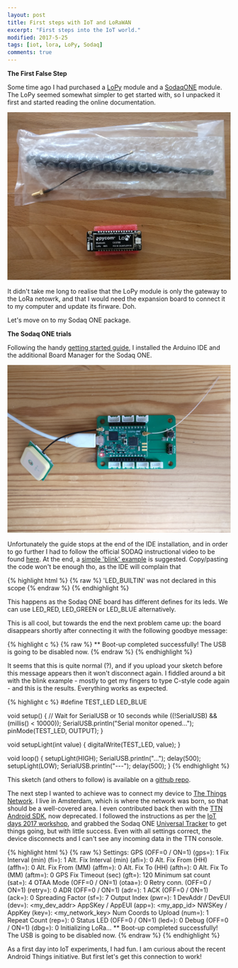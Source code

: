 ```yaml
---
layout: post
title: First steps with IoT and LoRaWAN
excerpt: "First steps into the IoT world."
modified: 2017-5-25
tags: [iot, lora, LoPy, Sodaq]
comments: true
---
```


**The First False Step**

Some time ago I had purchased a [LoPy](https://www.pycom.io/product/lopy/) module and a [SodaqONE](http://sodaq.com) module. The LoPy seemed somewhat simpler to get started with, so I unpacked it first and started reading the online documentation.

![The unpacked LoPy](/images/2015-07-29-lopy.jpg)

It didn't take me long to realise that the LoPy module is only the gateway to the LoRa netowrk, and that I would need the expansion board to connect it to my computer and update its firware. Doh.

Let's move on to my Sodaq ONE package.

**The Sodaq ONE trials**

Following the handy [getting started guide](http://support.sodaq.com/sodaq-one/sodaq-one/), I installed the Arduino IDE and the additional Board Manager for the Sodaq ONE. 

![The unpacked LoPy](/images/2015-07-29-sodaq.jpg)

Unfortunately the guide stops at the end of the IDE installation, and in order to go further I had to follow the official SODAQ instructional video to be found [here](https://www.youtube.com/watch?v=G3OovUzntz0).
At the end, a [simple 'blink' example](https://github.com/GabrielNotman/AutonomoTesting/blob/master/Pin%20IO/blink/blink.ino) is suggested. Copy/pasting the code won't be enough tho, as the IDE will complain that

{% highlight html %}
{% raw %}
'LED_BUILTIN' was not declared in this scope
{% endraw %}
{% endhighlight %}

This happens as the Sodaq ONE board has different defines for its leds. We can use LED_RED, LED_GREEN or LED_BLUE alternatively.

This is all cool, but towards the end the next problem came up: the board disappears shortly after connecting it with the following goodbye message:

{% highlight c %}
{% raw %}
** Boot-up completed successfully!
The USB is going to be disabled now.
{% endraw %}
{% endhighlight %}

It seems that this is quite normal (?), and if you upload your sketch before this message appears then it won't disconnect again. I fiddled around a bit with the blink example - mostly to get my fingers to type C-style code again - and this is the results. Everything works as expected.


{% highlight c %}
#define TEST_LED LED_BLUE

void setup() {
  // Wait for SerialUSB or 10 seconds
  while ((!SerialUSB) && (millis() < 10000));
  SerialUSB.println("Serial monitor opened...");
  pinMode(TEST_LED, OUTPUT);
}

void setupLight(int value) {
  digitalWrite(TEST_LED, value);
}

void loop() {
  setupLight(HIGH);
  SerialUSB.println("...");
  delay(500);
  setupLight(LOW);
  SerialUSB.println("---");
  delay(500);
}
{% endhighlight %}

This sketch (and others to follow) is available on a [github repo](https://github.com/ticofab/sodaq-one-sketches).

The next step I wanted to achieve was to connect my device to [The Things Network](https://www.thethingsnetwork.org). I live in Amsterdam, which is where the network was born, so that should be a well-covered area. I even contributed back then with the [TTN Android SDK](https://github.com/ticofab/The-Things-Network-Android-SDK), now deprecated. I followed the instructions as per the [IoT days 2017 workshop](https://github.com/TheThingsNetwork/workshops/blob/master/IoT-Tech-Day.md), and grabbed the Sodaq ONE [Universal Tracker](https://github.com/SodaqMoja/SodaqOne-UniversalTracker) to get things going, but with little success. Even with all settings correct, the device disconnects and I can't see any incoming data in the TTN console.

{% highlight html %}
{% raw %}
Settings:
  GPS (OFF=0 / ON=1)         (gps=): 1
  Fix Interval (min)         (fi=): 1
  Alt. Fix Interval (min)    (afi=): 0
  Alt. Fix From (HH)         (affh=): 0
  Alt. Fix From (MM)         (affm=): 0
  Alt. Fix To (HH)           (afth=): 0
  Alt. Fix To (MM)           (aftm=): 0
  GPS Fix Timeout (sec)      (gft=): 120
  Minimum sat count          (sat=): 4
  OTAA Mode (OFF=0 / ON=1)   (otaa=): 0
  Retry conn. (OFF=0 / ON=1) (retry=): 0
  ADR (OFF=0 / ON=1)         (adr=): 1
  ACK (OFF=0 / ON=1)         (ack=): 0
  Spreading Factor           (sf=): 7
  Output Index               (pwr=): 1
  DevAddr / DevEUI           (dev=): <my_dev_addr>
  AppSKey / AppEUI           (app=): <my_app_id>
  NWSKey / AppKey            (key=): <my_network_key>
  Num Coords to Upload       (num=): 1
  Repeat Count               (rep=): 0
  Status LED (OFF=0 / ON=1)  (led=): 0
  Debug (OFF=0 / ON=1)       (dbg=): 0
Initializing LoRa...
** Boot-up completed successfully!
The USB is going to be disabled now.
{% endraw %}
{% endhighlight %}

As a first day into IoT experiments, I had fun. I am curious about the recent Android Things initiative. But first let's get this connection to work! 




